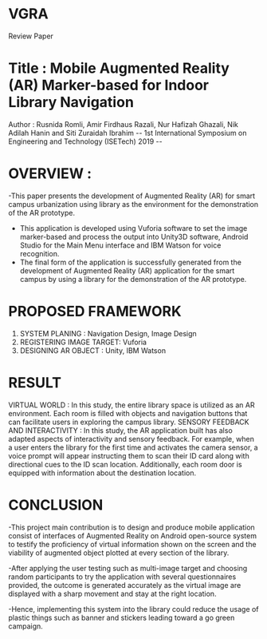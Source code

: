 # VGRA
Review Paper

# Title : Mobile Augmented Reality (AR) Marker-based for Indoor Library Navigation
 Author : Rusnida Romli, Amir Firdhaus Razali, Nur Hafizah Ghazali, Nik Adilah Hanin and Siti Zuraidah Ibrahim
-- 1st International Symposium on Engineering and Technology (ISETech) 2019 --

# OVERVIEW :
-This paper presents the development of Augmented Reality (AR) for smart campus urbanization using library as the environment for the demonstration of the AR prototype.
- This application is developed using Vuforia software to set the image marker-based and process the output into Unity3D software, Android Studio for the Main Menu interface and IBM Watson for voice recognition.
- The final form of the application is successfully generated from the development of Augmented Reality (AR) application for the smart campus by using a library for the demonstration of the AR prototype.

# PROPOSED FRAMEWORK
1. SYSTEM PLANING : Navigation Design, Image Design
2. REGISTERING IMAGE TARGET: Vuforia
3. DESIGNING AR OBJECT : Unity, IBM Watson

# RESULT
VIRTUAL WORLD : In this study, the entire library space is utilized as an AR environment. Each room is filled with objects and navigation buttons that can facilitate users in exploring the campus library.
SENSORY FEEDBACK AND INTERACTIVITY : In this study, the AR application built has also adapted aspects of interactivity and sensory feedback. For example, when a user enters the library for the first time and activates the camera sensor, a voice prompt will appear instructing them to scan their ID card along with directional cues to the ID scan location. Additionally, each room door is equipped with information about the destination location.

# CONCLUSION
-This project main contribution is to design and produce mobile application consist of interfaces of Augmented Reality on Android open-source system to testify the proficiency of virtual information shown on the screen and the viability of augmented object plotted at every section of the library.

-After applying the user testing such as multi-image target and choosing random participants to try the application with several questionnaires provided, the outcome is generated accurately as the virtual image are displayed with a sharp movement and stay at the right location.

-Hence, implementing this system into the library could reduce the usage of plastic things such as banner and stickers leading toward a go green campaign.




